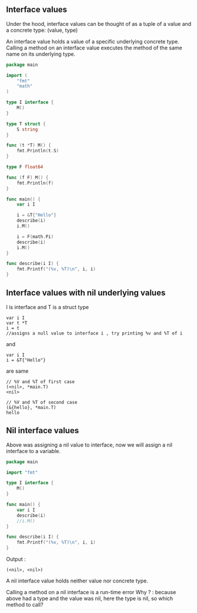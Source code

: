 ## Interface values
Under the hood, interface values can be thought of as a tuple of a value and a concrete type:
(value, type)

An interface value holds a value of a specific underlying concrete type.
Calling a method on an interface value executes the method of the same name on its underlying type.

```go
package main

import (
	"fmt"
	"math"
)

type I interface {
	M()
}

type T struct {
	S string
}

func (t *T) M() {
	fmt.Println(t.S)
}

type F float64

func (f F) M() {
	fmt.Println(f)
}

func main() {
	var i I

	i = &T{"Hello"}
	describe(i)
	i.M()

	i = F(math.Pi)
	describe(i)
	i.M()
}

func describe(i I) {
	fmt.Printf("(%v, %T)\n", i, i)
}
```

## Interface values with nil underlying values

I is interface and T is a struct type
```
var i I
var t *T
i = t
//assigns a null value to interface i , try printing %v and %T of i
```
and 
```
var i I
i = &T{"Hello"}
```
are same
```
// %V and %T of first case
(<nil>, *main.T)
<nil>

// %V and %T of second case
(&{hello}, *main.T)
hello
```

## Nil interface values
Above was assigning a nil value to interface, now we will assign a nil interface to a variable.
```go 
package main

import "fmt"

type I interface {
	M()
}

func main() {
	var i I
	describe(i)
	//i.M()
}

func describe(i I) {
	fmt.Printf("(%v, %T)\n", i, i)
}
```
Output : 
```
(<nil>, <nil>)
```
A nil interface value holds neither value nor concrete type.

Calling a method on a nil interface is a run-time error 
Why ? : because above had a type and the value was nil, here the type is nil, so which method to call?

